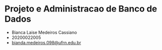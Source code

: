 # Projeto e Administracao de Banco de Dados 
* Bianca Laise Medeiros Cassiano
* 20200022005
* bianda.medeiros.098@ufrn.edu.br
